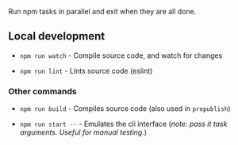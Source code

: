 Run npm tasks in parallel and exit when they are all done.

## Local development

- `npm run watch` - Compile source code, and watch for changes

- `npm run lint` - Lints source code (eslint)

### Other commands

- `npm run build` - Compiles source code (also used in `prepublish`)

- `npm run start --` - Emulates the cli interface (_note: pass it task arguments. Useful for manual testing._)

